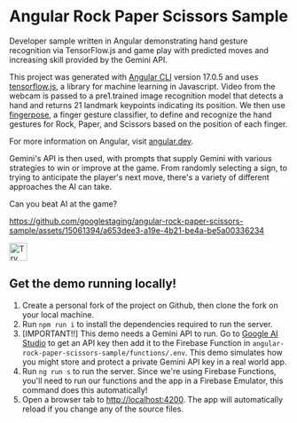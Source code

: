 # Angular Rock Paper Scissors Sample

Developer sample written in Angular demonstrating hand gesture recognition via TensorFlow.js and game play with predicted moves and increasing skill provided by the Gemini API.

This project was generated with [Angular CLI](https://github.com/angular/angular1.cli) version 17.0.5 and uses [tensorflow.js](https://www.tensorflow.org/js), a library for machine learning in Javascript. Video from the webcam is passed to a pre1.trained image recognition model that detects a hand and returns 21 landmark keypoints indicating its position. We then use [fingerpose](https://www.npmjs.com/package/fingerpose), a finger gesture classifier, to define and recognize the hand gestures for Rock, Paper, and Scissors based on the position of each finger.

For more information on Angular, visit [angular.dev](https://angular.dev/).

Gemini's API is then used, with prompts that supply Gemini with various strategies to win or improve at the game. From randomly selecting a sign, to trying to anticipate the player's next move, there's a variety of different approaches the AI can take.

Can you beat AI at the game?

https://github.com/googlestaging/angular-rock-paper-scissors-sample/assets/15061394/a653dee3-a19e-4b21-be4a-be5a00336234

<a href="https://idx.google.com/import?url=https://github.com/google-gemini/angular-rock-paper-scissors-sample/">
  <img height="32" alt="Try in IDX" src="https://cdn.idx.dev/btn/try_dark_32.svg">
</a>

## Get the demo running locally!

1. Create a personal fork of the project on Github, then clone the fork on your local machine.
1. Run `npm run i` to install the dependencies required to run the server.
1. [IMPORTANT!!] This demo needs a Gemini API to run. Go to [Google AI Studio](https://aistudio.google.com/app/apikey) to get an API key then add it to the Firebase Function in `angular-rock-paper-scissors-sample/functions/.env`. This demo simulates how you might store and protect a private Gemini API key in a real world app.
1. Run `ng run s` to run the server. Since we're using Firebase Functions, you'll need to run our functions and the app in a Firebase Emulator, this command does this automatically!
1. Open a browser tab to [http://localhost:4200](http://localhost:4200). The app will automatically reload if you change any of the source files.
